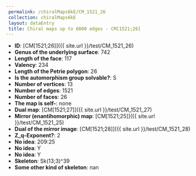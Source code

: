 ```yaml
--- 
 permalink: /chiralMaps6kE/CM_1521_26 
 collection: chiralMaps6kE
 layout: dataEntry
 title: Chiral maps up to 6000 edges - CM[1521;26]
---
```


- **ID**: [CM[1521;26]]({{ site.url }}/test/CM_1521_26)
- **Genus of the underlying surface**: 742
- **Length of the face**: 117
- **Valency**: 234
- **Length of the Petrie polygon**: 26
- **Is the automorphism group solvable?**: S
- **Number of vertices**: 13
- **Number of edges**: 1521
- **Number of faces**: 26
- **The map is self-**: none
- **Dual map**: [CM[1521;27]]({{ site.url }}/test/CM_1521_27)
- **Mirror (enantihomorphic) map**: [CM[1521;25]]({{ site.url }}/test/CM_1521_25)
- **Dual of the mirror image**: [CM[1521;28]]({{ site.url }}/test/CM_1521_28)
- **Z_q-Exponent?**: 2
- **No idea**:  209:25
- **No idea**: Y
- **No idea**: Y
- **Skeleton**: Sk(13;3)^39
- **Some other kind of skeleton**: nan
